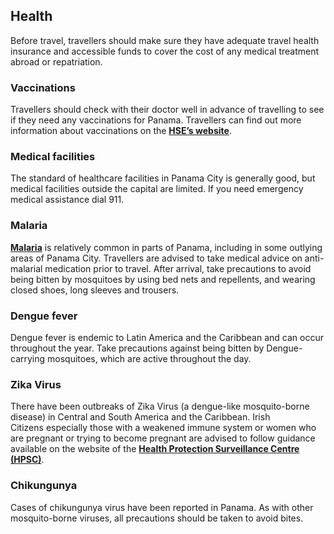 ## Health

Before travel, travellers should make sure they have adequate travel health insurance and accessible funds to cover the cost of any medical treatment abroad or repatriation.

### **Vaccinations**

Travellers should check with their doctor well in advance of travelling to see if they need any vaccinations for Panama. Travellers can find out more information about vaccinations on the [**HSE’s website**](http://www.hse.ie/eng/health/az/T/Travel-vaccinations/).

### **Medical facilities**

The standard of healthcare facilities in Panama City is generally good, but medical facilities outside the capital are limited. If you need emergency medical assistance dial 911.

### **Malaria**

[**Malaria**](https://travelhealthpro.org.uk/country/174/panama#Malaria) is relatively common in parts of Panama, including in some outlying areas of Panama City. Travellers are advised to take medical advice on anti-malarial medication prior to travel. After arrival, take precautions to avoid being bitten by mosquitoes by using bed nets and repellents, and wearing closed shoes, long sleeves and trousers.

### **Dengue fever**

Dengue fever is endemic to Latin America and the Caribbean and can occur throughout the year. Take precautions against being bitten by Dengue-carrying mosquitoes, which are active throughout the day.

### **Zika Virus**

There have been outbreaks of Zika Virus (a dengue-like mosquito-borne disease) in Central and South America and the Caribbean. Irish Citizens especially those with a weakened immune system or women who are pregnant or trying to become pregnant are advised to follow guidance available on the website of the [**Health Protection Surveillance Centre (HPSC)**](http://www.hpsc.ie/A-Z/Vectorborne/Zika/).

### **Chikungunya**

Cases of chikungunya virus have been reported in Panama. As with other mosquito-borne viruses, all precautions should be taken to avoid bites.